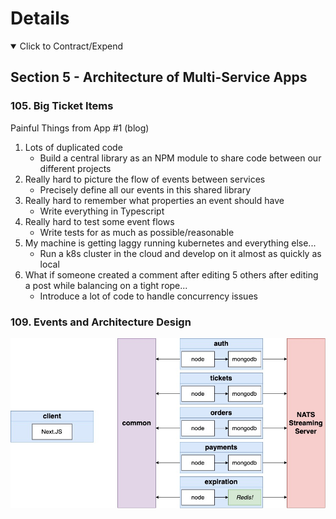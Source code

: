 # Details

<details open> 
  <summary>Click to Contract/Expend</summary>

## Section 5 - Architecture of Multi-Service Apps

### 105. Big Ticket Items

Painful Things from App #1 (blog)

1. Lots of duplicated code
   - Build a central library as an NPM module to share code between our different projects
2. Really hard to picture the flow of events between services
   - Precisely define all our events in this shared library
3. Really hard to remember what properties an event should have
   - Write everything in Typescript
4. Really hard to test some event flows
   - Write tests for as much as possible/reasonable
5. My machine is getting laggy running kubernetes and everything else...
   - Run a k8s cluster in the cloud and develop on it almost as quickly as local
6. What if someone created a comment after editing 5 others after editing a post while balancing on a tight rope...
   - Introduce a lot of code to handle concurrency issues

### 109. Events and Architecture Design

![second app architecture](./resources/109-second-app-architecture-design.jpeg)

</details>

